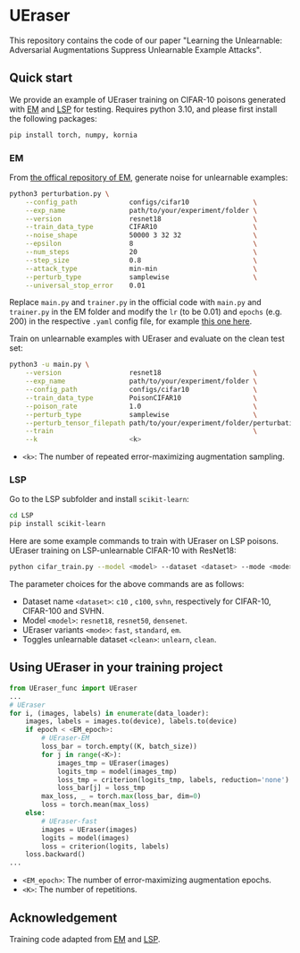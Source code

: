 # UEraser

This repository contains the code of our paper
"Learning the Unlearnable: Adversarial Augmentations Suppress Unlearnable Example Attacks".

## Quick start

We provide an example of UEraser training
on CIFAR-10 poisons generated
with [EM](https://github.com/HanxunH/Unlearnable-Examples)
and [LSP](https://github.com/dayu11/Availability-Attacks-Create-Shortcuts)
for testing.
Requires python 3.10,
and please first install the following packages:
```bash
pip install torch, numpy, kornia
```

### EM
From [the offical repository of EM](https://github.com/HanxunH/Unlearnable-Examples),
generate noise for unlearnable examples:
```bash
python3 perturbation.py \
    --config_path             configs/cifar10                \
    --exp_name                path/to/your/experiment/folder \
    --version                 resnet18                       \
    --train_data_type         CIFAR10                        \
    --noise_shape             50000 3 32 32                  \
    --epsilon                 8                              \
    --num_steps               20                             \
    --step_size               0.8                            \
    --attack_type             min-min                        \
    --perturb_type            samplewise                     \
    --universal_stop_error    0.01
```
Replace `main.py` and `trainer.py` in the official code with `main.py` and `trainer.py`
in the EM folder and modify the `lr` (to be 0.01) and `epochs` (e.g. 200) in the respective `.yaml` config file,
for example [this one here](https://github.com/HanxunH/Unlearnable-Examples/blob/main/configs/cifar10/resnet18.yaml).

Train on unlearnable examples with UEraser and evaluate on the clean test set:
```bash
python3 -u main.py \
    --version                 resnet18                       \
    --exp_name                path/to/your/experiment/folder \
    --config_path             configs/cifar10                \
    --train_data_type         PoisonCIFAR10                  \
    --poison_rate             1.0                            \
    --perturb_type            samplewise                     \
    --perturb_tensor_filepath path/to/your/experiment/folder/perturbation.pt \
    --train                                                  \
    --k                       <k>
```
- `<k>`: The number of repeated error-maximizing augmentation sampling.


### LSP
Go to the LSP subfolder and install `scikit-learn`:
```bash
cd LSP
pip install scikit-learn
```
Here are some example commands to train with UEraser on LSP poisons.
UEraser training on LSP-unlearnable CIFAR-10 with ResNet18:
```bash
python cifar_train.py --model <model> --dataset <dataset> --mode <mode> --type <type>
```

The parameter choices for the above commands are as follows:
- Dataset name `<dataset>`: `c10` , `c100`, `svhn`,
  respectively for CIFAR-10, CIFAR-100 and SVHN.
- Model `<model>`: `resnet18`, `resnet50`, `densenet`.
- UEraser variants `<mode>`: `fast`, `standard`, `em`.
- Toggles unlearnable dataset `<clean>`: `unlearn`, `clean`.


## Using UEraser in your training project

```python
from UEraser_func import UEraser
...
# UEraser
for i, (images, labels) in enumerate(data_loader):
    images, labels = images.to(device), labels.to(device)
    if epoch < <EM_epoch>:
        # UEraser-EM
        loss_bar = torch.empty((K, batch_size))
        for j in range(<K>):
            images_tmp = UEraser(images)
            logits_tmp = model(images_tmp)
            loss_tmp = criterion(logits_tmp, labels, reduction='none')
            loss_bar[j] = loss_tmp
        max_loss, _ = torch.max(loss_bar, dim=0)
        loss = torch.mean(max_loss)
    else:
        # UEraser-fast
        images = UEraser(images)
        logits = model(images)
        loss = criterion(logits, labels)
    loss.backward()
...
```
- `<EM_epoch>`: The number of error-maximizing augmentation epochs.
- `<K>`: The number of repetitions.

## Acknowledgement
Training code adapted
from [EM](https://github.com/HanxunH/Unlearnable-Examples)
and [LSP](https://github.com/dayu11/Availability-Attacks-Create-Shortcuts).

